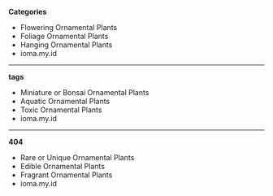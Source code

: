 <b>Categories</b>
<ul>
  <li>
    Flowering Ornamental Plants
  </li>
  <li>
    Foliage Ornamental Plants
  </li>
  <li>
    Hanging Ornamental Plants
  </li>
  <li>
    ioma.my.id
  </li>
</ul>
<hr />
<b>tags</b>
<ul>
  <li>
    Miniature or Bonsai Ornamental Plants
  </li>
  <li>
    Aquatic Ornamental Plants
  </li>
  <li>
    Toxic Ornamental Plants
  </li>
  <li>
    ioma.my.id
  </li>
</ul>
<hr />
<b>404</b>
<ul>
  <li>
 Rare or Unique Ornamental Plants   
  </li>
  <li>
  Edible Ornamental Plants  
  </li>
  <li>
 Fragrant Ornamental Plants   
  </li>
  <li>
    ioma.my.id
  </li>
</ul>


